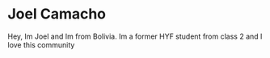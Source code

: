 # Joel Camacho

Hey, Im Joel and Im from Bolivia.
Im a former HYF student from class 2 and I love this community